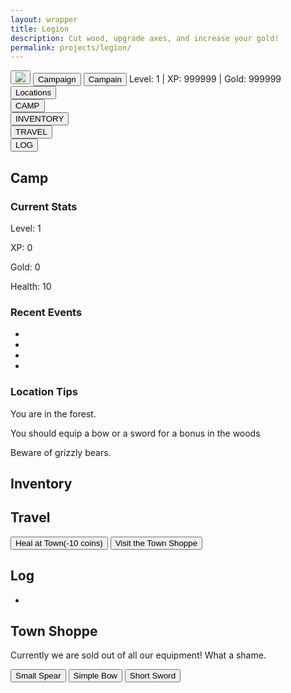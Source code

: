 ```yaml
---
layout: wrapper
title: Legion
description: Cut wood, upgrade axes, and increase your gold!
permalink: projects/legion/
---
```



<link rel="stylesheet" type="text/css" href="{{ site.url }}/assets/css/legion.css">
<!--
<section id="accMenu">
	<h3>Account Menu</h3>
</section>
<div id="News">
    <h4>News</h4>
</div>
-->

<section id="legionHeader">
    <div class="leagionHeaderHeader"></div>
    <button class="legionButton" id="imgButton">
    <img src='{{site.url}}/assets/img/legion/sword.png'>
    </button>
    <button class="legionButton" id="camButton">Campaign</button>
    <button class="legionButton" id="camButton2">Campain</button>
    <span id="stats">Level: 1 | XP: 999999 | Gold: 999999</span>
    <button class="legionButton" id="locButton">Locations</button>
    <div class="legionHeaderFooter"></div>
</section>
<section id="navBlocks">
    <div class="navBlock">
        <button>CAMP</button>
    </div>
    <div class="navBlock">
        <button>INVENTORY</button>
    </div>
    <div class="navBlock">
        <button>TRAVEL</button>
    </div>
    <div class="navBlock">
        <button>LOG</button>
    </div>
</section>
<div id="moreInfoContainer">
<section class="moreInfo" id="camp">
    <h2>Camp</h2>
    <section class="moreInfoSection" id="currentStats">
        <h3>Current Stats</h3>
        <p>Level: <span id="level">1</span></p>
        <p>XP: <span id="xp">0</span></p>
        <p>Gold: <span id="gold">0</span></p>
        <p>Health: <span id="health">10</span></p>
    </section>
    <section class="moreInfoSection" id="recentEvents">
        <h3>Recent Events</h3>
        <ul id="recentEventsUL">
            <li></li>
            <li></li>
            <li></li>
            <li></li>
        </ul>
    </section>
    <section class="moreInfoSection" id="locationTips">
        <h3><span class="location">Location</span> Tips</h3>
        <p>You are in the forest.</p>
        <p>You should equip a bow or a sword for a bonus in the <span class="location">woods</span></p>
        <p>Beware of grizzly bears.</p>
    </section>
</section>
<section class="moreInfo" id="inventory">
    <h2>Inventory</h2>
</section>

<section class="moreInfo" id="travel">
    <h2>Travel</h2>
    <button id="healButton">Heal at Town(-10 coins)</button>
    <button id="goToShopButton">Visit the Town Shoppe</button>
</section>

<section class="moreInfo" id="log">
    <h2>Log</h2>
    <ul id="logUL">
        <li></li>
    </ul>
</section>
<section class="moreInfo" id="townShop">
    <h2>Town Shoppe</h2>
    <p>Currently we are sold out of all our equipment! What a shame.</p>
    <button class="equipmentButton" id="buySmallSpearButton">Small Spear</button>
    <button class="equipmentButton" id="buySimpleBow">Simple Bow</button>
    <button class="equipmentButton" id="buyShortSword">Short Sword</button>
</section>
</div>
<script src='{{site.url}}/assets/js/legion/legionMain.js'>


